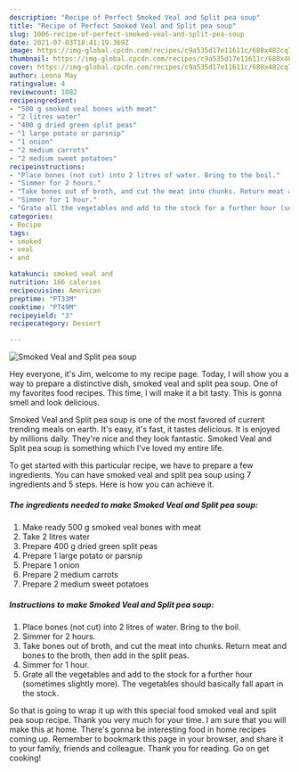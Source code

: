 ```yaml
---
description: "Recipe of Perfect Smoked Veal and Split pea soup"
title: "Recipe of Perfect Smoked Veal and Split pea soup"
slug: 1006-recipe-of-perfect-smoked-veal-and-split-pea-soup
date: 2021-07-03T18:41:19.369Z
image: https://img-global.cpcdn.com/recipes/c9a535d17e11611c/680x482cq70/smoked-veal-and-split-pea-soup-recipe-main-photo.jpg
thumbnail: https://img-global.cpcdn.com/recipes/c9a535d17e11611c/680x482cq70/smoked-veal-and-split-pea-soup-recipe-main-photo.jpg
cover: https://img-global.cpcdn.com/recipes/c9a535d17e11611c/680x482cq70/smoked-veal-and-split-pea-soup-recipe-main-photo.jpg
author: Leona May
ratingvalue: 4
reviewcount: 1082
recipeingredient:
- "500 g smoked veal bones with meat"
- "2 litres water"
- "400 g dried green split peas"
- "1 large potato or parsnip"
- "1 onion"
- "2 medium carrots"
- "2 medium sweet potatoes"
recipeinstructions:
- "Place bones (not cut) into 2 litres of water. Bring to the boil."
- "Simmer for 2 hours."
- "Take bones out of broth, and cut the meat into chunks. Return meat and bones to the broth, then add in the split peas."
- "Simmer for 1 hour."
- "Grate all the vegetables and add to the stock for a further hour (sometimes slightly more). The vegetables should basically fall apart in the stock."
categories:
- Recipe
tags:
- smoked
- veal
- and

katakunci: smoked veal and 
nutrition: 166 calories
recipecuisine: American
preptime: "PT33M"
cooktime: "PT49M"
recipeyield: "3"
recipecategory: Dessert

---
```



![Smoked Veal and Split pea soup](https://img-global.cpcdn.com/recipes/c9a535d17e11611c/680x482cq70/smoked-veal-and-split-pea-soup-recipe-main-photo.jpg)

Hey everyone, it's Jim, welcome to my recipe page. Today, I will show you a way to prepare a distinctive dish, smoked veal and split pea soup. One of my favorites food recipes. This time, I will make it a bit tasty. This is gonna smell and look delicious.

Smoked Veal and Split pea soup is one of the most favored of current trending meals on earth. It's easy, it's fast, it tastes delicious. It is enjoyed by millions daily. They're nice and they look fantastic. Smoked Veal and Split pea soup is something which I've loved my entire life.




To get started with this particular recipe, we have to prepare a few ingredients. You can have smoked veal and split pea soup using 7 ingredients and 5 steps. Here is how you can achieve it.

<!--inarticleads1-->

##### The ingredients needed to make Smoked Veal and Split pea soup:

1. Make ready 500 g smoked veal bones with meat
1. Take 2 litres water
1. Prepare 400 g dried green split peas
1. Prepare 1 large potato or parsnip
1. Prepare 1 onion
1. Prepare 2 medium carrots
1. Prepare 2 medium sweet potatoes




<!--inarticleads2-->

##### Instructions to make Smoked Veal and Split pea soup:

1. Place bones (not cut) into 2 litres of water. Bring to the boil.
1. Simmer for 2 hours.
1. Take bones out of broth, and cut the meat into chunks. Return meat and bones to the broth, then add in the split peas.
1. Simmer for 1 hour.
1. Grate all the vegetables and add to the stock for a further hour (sometimes slightly more). The vegetables should basically fall apart in the stock.




So that is going to wrap it up with this special food smoked veal and split pea soup recipe. Thank you very much for your time. I am sure that you will make this at home. There's gonna be interesting food in home recipes coming up. Remember to bookmark this page in your browser, and share it to your family, friends and colleague. Thank you for reading. Go on get cooking!
